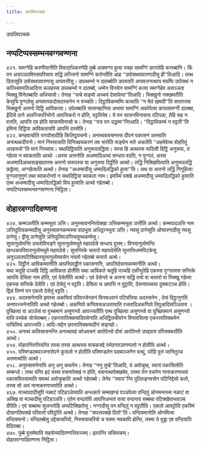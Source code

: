 ```yaml
---
title: उपालिपञ्चकं

---
```

उपालिपञ्चकं  


## नप्पटिप्पस्सम्भनवग्गवण्णना

४२१. समग्गेहि करणीयानीति विवादाधिकरणेहि पुब्बे असमग्गा हुत्वा पच्छा सामग्गिं उपगतेहि कत्तब्बानि। किं पन असञ्ञतमिस्सपरिसाय सद्धिं लज्जिनो सामग्गिं करोन्तीति आह ‘‘उपोसथपवारणादीसु ही’’तिआदि। तत्थ ठितासूति उपोसथपवारणासु अप्पवत्तीसु। उपत्थम्भो न दातब्बोति उपरूपरि अप्पवत्तनत्थाय मयम्पि उपोसथं न करिस्सामातिआदिना कलहस्स उपत्थम्भो न दातब्बो, धम्मेन विनयेन सामग्गिं कत्वा समग्गेहेव असञ्ञता भिक्खू विनेतब्बाति अधिप्पायो। तेनाह ‘‘सचे सङ्घो अच्चयं देसापेत्वा’’तिआदि। भिक्खुनो नक्खमतीति केसुचि पुग्गलेसु अप्पमत्तकदोसदस्सनेन न रुच्चति। दिट्ठाविकम्मम्पि कत्वाति ‘‘न मेतं खमती’’ति सभागस्स भिक्खुनो अत्तनो दिट्ठिं आविकत्वा। उपेतब्बाति सासनहानिया अभावा सामग्गिं अकोपेत्वा कायसामग्गी दातब्बा, ईदिसे ठाने अलज्जिपरिभोगो आपत्तिकरो न होति, वट्टतियेव। ये पन सासनविनासाय पटिपन्ना, तेहि सह न वत्तति, आपत्ति एव होति सासनविनासो च। तेनाह ‘‘यत्र पन उद्धम्म’’न्तिआदि। ‘‘दिट्ठाविकम्मं न वट्टती’’ति इमिना दिट्ठिया आविकतायपि आपत्तिं दस्सेति।  
४२२. कण्हवाचोति रागदोसादीहि किलिट्ठवचनो। अनत्थकवचनस्स दीपनं पकासनं अस्साति अनत्थकदीपनो। मानं निस्सायाति विनिच्छयकरणं तव भारोति सङ्घेन भारे अकतेपि ‘‘अहमेवेत्थ वोहरितुं अरहरूपो’’ति मानं निस्साय। यथादिट्ठियाति अनुरूपलद्धिया। यस्स हि अत्थस्स यादिसी दिट्ठि अनुरूपा, तं गहेत्वा न ब्याकताति अत्थो ।अस्स अत्तनोति अधम्मादिअत्थं सन्धाय वदति, न पुग्गलं, अस्स अधम्मादिअत्थसङ्खातस्स अत्तनो सरूपस्स या अनुरूपा दिट्ठीति अत्थो। लद्धिं निक्खिपित्वाति अनुरूपलद्धिं छड्डेत्वा, अग्गहेत्वाति अत्थो। तेनाह ‘‘अधम्मादीसु धम्मादिलद्धिको हुत्वा’’ति। अथ वा अत्तनो लद्धिं निगूहित्वा पुग्गलानुगुणं तथा ब्याकरोन्तो न यथादिट्ठिया ब्याकता नाम। इमस्मिं पक्खे अधम्मादीसु धम्मादिलद्धिको हुत्वाति एत्थ अधम्मादीसु धम्मादिलद्धिको विय हुत्वाति अत्थो गहेतब्बो।  
नप्पटिप्पस्सम्भनवग्गवण्णना निट्ठिता।  


## वोहारवग्गादिवण्णना

४२४. कम्मञत्तीति कम्मभूता ञत्ति। अनुस्सावननिरपेक्खा ञत्तिकम्मभूता ञत्तीति अत्थो। कम्मपादञत्ति नाम ञत्तिदुतियकम्मादीसु अनुस्सावनकम्मस्स पादभूता अधिट्ठानभूता ञत्ति। नवसु ठानेसूति ओसारणादीसु नवसु ठानेसु। द्वीसु ठानेसूति ञत्तिदुतियञत्तिचतुत्थकम्मेसु।  
सुत्तानुलोमन्ति उभतोविभङ्गे सुत्तानुलोमभूते महापदेसे सन्धाय वुत्तम्। विनयानुलोमन्ति खन्धकपरिवारानुलोमभूते महापदेसे। सुत्तन्तिके चत्तारो महापदेसेति सुत्ताभिधम्मपिटकेसु अनुञ्ञातपटिक्खित्तसुत्तानुलोमवसेन नयतो गहेतब्बे चत्तारो अत्थे।  
४२५. दिट्ठीनं आविकम्मानीति आपत्तिलद्धीनं पकासनानि, आपत्तिदेसनाकम्मानीति अत्थो।  
यथा चतूहि पञ्चहि दिट्ठि आविकता होतीति यथा आविकते चतूहि पञ्चहि एकीभूतेहि एकस्स पुग्गलस्स सन्तिके आपत्ति देसिता नाम होति, एवं देसेतीति अत्थो। एवं देसेन्तो च अत्तना सद्धिं तयो वा चत्तारो वा भिक्खू गहेत्वा एकस्स सन्तिके देसेति। एवं देसेतुं न वट्टति। देसिता च आपत्ति न वुट्ठाति, देसनापच्चया दुक्कटञ्च होति। द्विन्नं तिण्णं पन एकतो देसेतुं वट्टति।  
४४४. अदस्सनेनाति इमस्स अकप्पियं परिवज्जेन्तानं विनयधरानं पटिपत्तिया अदस्सनेन , तेसं दिट्ठानुगतिं अनापज्जनेनातिपि अत्थो गहेतब्बो। अकप्पिये कप्पियसअञतायाति रजतादिअकप्पिये तिपुआदिसञ्ञिताय । पुच्छित्वा वा अञ्ञेसं वा वुच्चमानं असुणन्तो आपज्जतीति एत्थ पुच्छित्वा असुणन्तो वा पुच्छियमानं असुणन्तो वाति पच्चेकं योजेतब्बम्। एकरत्तातिक्कमादिवसेनाति अधिट्ठितचीवरेन विप्पवसित्वा एकरत्तातिक्कमेन पाचित्तियं आपज्जति। आदि-सद्देन छरत्तातिक्कमादीनं सङ्गहो।  
४५०. अनत्थं कलिसासनन्ति अनत्थावहं कोधवचनं आरोपेन्तो दोसं आरोपेन्तो उपद्दवाय परिसक्कतीति अत्थो।  
४५४. वोहारनिरुत्तियन्ति तस्स तस्स अत्थस्स वाचकसद्दे पभेदगतञाणप्पत्तो न होतीति अत्थो।  
४५५. परिमण्डलब्यञ्जनारोपने कुसलो न होतीति परिमण्डलेन पदब्यञ्जनेन वत्थुं, परेहि वुत्तं जानितुञ्च असमत्थोति अत्थो।  
४५८. अनुस्सावनेनाति अनु अनु कथनेन। तेनाह ‘‘ननु तुम्हे’’तिआदि, यं अवोचुम्ह, स्वायं पकासितोति सम्बन्धो। तत्थ यन्ति इदं यस्मा वचनापेक्खं न होति, वचनत्थापेक्खमेव, तस्मा तेन वचनेन नानाकरणाभावं पकासयिस्सामाति यमत्थं अवोचुम्हाति अत्थो गहेतब्बो। तेनेव ‘‘स्वाय’’न्ति पुल्लिङ्गवसेन पटिनिद्देसो कतो, तस्स सो अयं नानाकरणाभावोति अत्थो।  
४६७. मञ्चपदादीसुपि नळाटं पटिहञ्ञेय्याति अन्धकारे चम्मखण्डं पञ्ञपेत्वा वन्दितुं ओनमन्तस्स नळाटं वा अक्खि वा मञ्चादीसु पटिहञ्ञति। एतेन वन्दतोपि आपत्तिअभावं वत्वा वन्दनाय सब्बथा पटिक्खेपाभावञ्च दीपेति। एवं सब्बत्थ सुत्तन्तरेहि अप्पटिक्खित्तेसु। नग्गादीसु पन वन्दितुं न वट्टतीति। एकतो आवट्टोति एकस्मिं दोसागतिपक्खे परिवत्तो पविट्ठोति अत्थो। तेनाह ‘‘सपत्तपक्खे ठितो’’ति। वन्दियमानोति ओनमित्वा वन्दियमानो। वन्दितब्बेसु उद्देसाचरियो, निस्सयाचरियो च यस्मा नवकापि होन्ति, तस्मा ते वुड्ढा एव वन्दियाति वेदितब्बा।  
४७०. पुब्बे वुत्तमेवाति सहसेय्यादिपण्णत्तिवज्जम्। इतरन्ति सचित्तकम्।  
वोहारवग्गादिवण्णना निट्ठिता।  